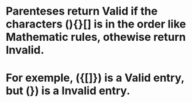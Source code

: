 # Parenteses return Valid if the characters (){}[] is in the order like Mathematic rules, othewise return Invalid.
# For exemple, ({[]}) is a Valid entry, but (}) is a Invalid entry.
